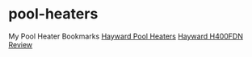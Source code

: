 # pool-heaters
My Pool Heater Bookmarks
[Hayward Pool Heaters](http://poolgizmo.com/hayward-pool-heaters-how-to-choose-a-hayward-pool-heater/ "Hayward Pool Heaters")
[Hayward H400FDN Review](http://poolgizmo.com/hayward-pool-heaters-how-to-choose-a-hayward-pool-heater/ "Hayward H400FDN Review")

